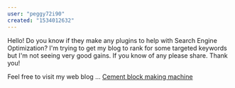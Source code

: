 ```yaml
---
user: "peggy72i90"
created: "1534012632"
---
```


Hello! Do you know if they make any plugins to help with Search Engine Optimization? I'm trying to get my blog to rank for some targeted keywords but 
I'm not seeing very good gains. If you know of any please 
share. Thank you!

Feel free to visit my web blog ... <a href="https://www.block-machine.net">Cement block making machine</a>
